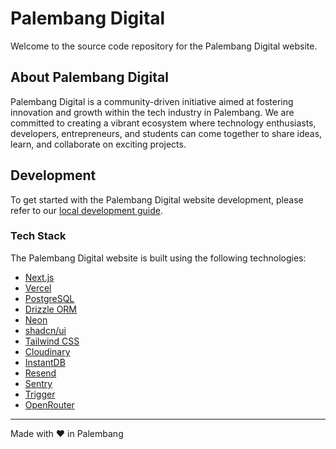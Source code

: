 # Palembang Digital

Welcome to the source code repository for the Palembang Digital website.

## About Palembang Digital

Palembang Digital is a community-driven initiative aimed at fostering innovation and growth within the tech industry in Palembang. We are committed to creating a vibrant ecosystem where technology enthusiasts, developers, entrepreneurs, and students can come together to share ideas, learn, and collaborate on exciting projects.

## Development

To get started with the Palembang Digital website development, please refer to our [local development guide](./docs/local_development.md).

### Tech Stack

The Palembang Digital website is built using the following technologies:

- [Next.js](https://nextjs.org)
- [Vercel](https://vercel.com)
- [PostgreSQL](https://www.postgresql.org)
- [Drizzle ORM](https://orm.drizzle.team)
- [Neon](https://neon.tech)
- [shadcn/ui](https://ui.shadcn.com)
- [Tailwind CSS](https://tailwindcss.com)
- [Cloudinary](https://cloudinary.com)
- [InstantDB](https://www.instantdb.com)
- [Resend](https://resend.com)
- [Sentry](https://sentry.io)
- [Trigger](https://trigger.dev)
- [OpenRouter](https://openrouter.ai)

---

Made with ❤️ in Palembang
